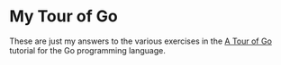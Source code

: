 # My Tour of Go

These are just my answers to the various exercises in the [A Tour of Go](https://go.dev/tour/) tutorial for the Go programming language.
